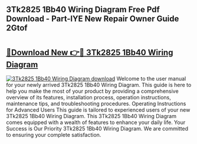 ## 3Tk2825 1Bb40 Wiring Diagram Free Pdf Download - Part-lYE New Repair Owner Guide 2Gtof

# <h2><a href="http://dfu2x9g.blite.top/?on=3Tk2825+1Bb40+Wiring+Diagram">🔗Download New 👉🔴 3Tk2825 1Bb40 Wiring Diagram</a></h2>

[![3Tk2825 1Bb40 Wiring Diagram download](https://i.imgur.com/lujVjoI.png)](http://dfu2x9g.blite.top/?on=3Tk2825+1Bb40+Wiring+Diagram)
Welcome to the user manual for your newly arrived 3Tk2825 1Bb40 Wiring Diagram. This guide is here to help you make the most of your product by providing a comprehensive overview of its features, installation process, operation instructions, maintenance tips, and troubleshooting procedures. Operating Instructions for Advanced Users This guide is tailored to experienced users of your new 3Tk2825 1Bb40 Wiring Diagram. This 3Tk2825 1Bb40 Wiring Diagram comes equipped with a wealth of features to enhance your daily life. Your Success is Our Priority 3Tk2825 1Bb40 Wiring Diagram. We are committed to ensuring your complete satisfaction.
